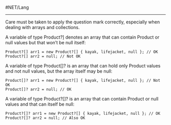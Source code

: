#NET/Lang 

---

Care must be taken to apply the question mark correctly, especially when dealing with arrays and
collections. 

A variable of type Product?] denotes an array that can contain Product or null values
but that won’t be null itself:
```
Product?[] arr1 = new Product?[] { kayak, lifejacket, null }; // OK
Product?[] arr2 = null; // Not OK
```

A variable of type Product[]? is an array that can hold only Product values and not null values, but
the array itself may be null:
```
Product[]? arr1 = new Product?[] { kayak, lifejacket, null }; // Not OK
Product[]? arr2 = null; // OK
```

A variable of type Product?[]? is an array that can contain Product or null values and that can
itself be null:
```
Product?[]? arr1 = new Product?[] { kayak, lifejacket, null }; // OK
Product?[]? arr2 = null; // Also OK
```
